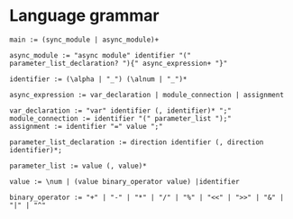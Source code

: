 # Language grammar
    main := (sync_module | async_module)+

    async_module := "async module" identifier "(" parameter_list_declaration? "){" async_expression+ "}"

    identifier := (\alpha | "_") (\alnum | "_")*

    async_expression := var_declaration | module_connection | assignment

    var_declaration := "var" identifier (, identifier)* ";"
    module_connection := identifier "(" parameter_list ");"
    assignment := identifier "=" value ";"

    parameter_list_declaration := direction identifier (, direction identifier)*;

    parameter_list := value (, value)*

    value := \num | (value binary_operator value) |identifier  

    binary_operator := "+" | "-" | "*" | "/" | "%" | "<<" | ">>" | "&" | "|" | "^"



